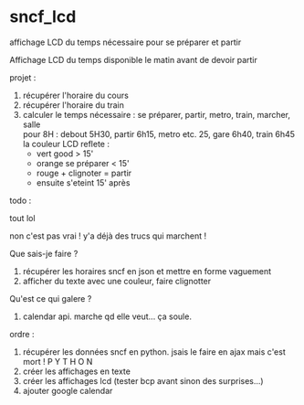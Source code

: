# sncf_lcd
affichage LCD du temps nécessaire pour se préparer et partir

Affichage LCD du temps disponible le matin avant de devoir partir 


projet :

1. récupérer l'horaire du cours
1. récupérer l'horaire du train 
1. calculer le temps nécessaire : se préparer, partir, metro, train, marcher, salle  
    pour 8H : debout 5H30, partir 6h15, metro etc. 25, gare 6h40, train 6h45  
    la couleur LCD reflete :  
    * vert good > 15'
    * orange se préparer < 15'
    * rouge + clignoter = partir
    * ensuite s'eteint 15' après
    
todo :

tout lol

non c'est pas vrai ! y'a déjà des trucs qui marchent !

Que sais-je faire ?

1. récupérer les horaires sncf en json et mettre en forme vaguement
1. afficher du texte avec une couleur, faire clignotter


Qu'est ce qui galere ?

1. calendar api. marche qd elle veut... ça soule. 

ordre :

1. récupérer les données sncf en python. jsais le faire en ajax mais c'est mort ! P Y T H O N
2. créer les affichages en texte
3. créer les affichages lcd (tester bcp avant sinon des surprises...)
4. ajouter google calendar


